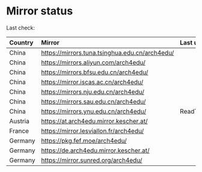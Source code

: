 <script src="./time.js"></script>
# Mirror status
Last check: <script type="text/javascript">localize(1688199745.5106714);</script>

|Country|Mirror|Last update|
|:------|:-----|:----------|
|China|https://mirrors.tuna.tsinghua.edu.cn/arch4edu/|<script type="text/javascript">localize(1688150016);</script>|
|China|https://mirrors.aliyun.com/arch4edu/|<script type="text/javascript">localize(1688106960);</script>|
|China|https://mirrors.bfsu.edu.cn/arch4edu/|<script type="text/javascript">localize(1688150016);</script>|
|China|https://mirror.iscas.ac.cn/arch4edu/|<script type="text/javascript">localize(1688150016);</script>|
|China|https://mirrors.nju.edu.cn/arch4edu/|<script type="text/javascript">localize(1688106960);</script>|
|China|https://mirrors.sau.edu.cn/arch4edu/|<script type="text/javascript">localize(1673850842);</script>|
|China|https://mirrors.ynu.edu.cn/arch4edu/|ReadTimeout|
|Austria|https://at.arch4edu.mirror.kescher.at/|<script type="text/javascript">localize(1688150016);</script>|
|France|https://mirror.lesviallon.fr/arch4edu/|<script type="text/javascript">localize(1688150016);</script>|
|Germany|https://pkg.fef.moe/arch4edu/|<script type="text/javascript">localize(1688150016);</script>|
|Germany|https://de.arch4edu.mirror.kescher.at/|<script type="text/javascript">localize(1688150016);</script>|
|Germany|https://mirror.sunred.org/arch4edu/|<script type="text/javascript">localize(1688150016);</script>|

<script src="./tablefilter/tablefilter.js"></script>
<script src="./table.js"></script>